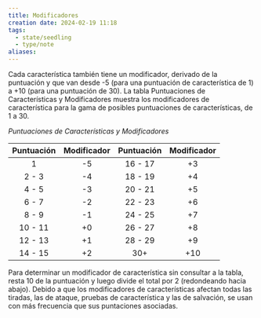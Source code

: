 ```yaml
---
title: Modificadores
creation date: 2024-02-19 11:18
tags:
  - state/seedling
  - type/note
aliases:
---
```

Cada característica también tiene un modificador, derivado de la puntuación y que van desde -5 (para una puntuación de característica de 1) a +10 (para una puntuación de 30). La tabla Puntuaciones de Características y Modificadores muestra los modificadores de característica para la gama de posibles puntuaciones de características, de 1 a 30.


*Puntuaciones de Características y Modificadores*

| Puntuación | Modificador | Puntuación | Modificador |
| :--------: | :---------: | :--------: | :---------: |
|     1      |     -5      |  16 - 17   |     +3      |
|   2 - 3    |     -4      |  18 - 19   |     +4      |
|   4 - 5    |     -3      |  20 - 21   |     +5      |
|   6 - 7    |     -2      |  22 - 23   |     +6      |
|   8 - 9    |     -1      |  24 - 25   |     +7      |
|  10 - 11   |     +0      |  26 - 27   |     +8      |
|  12 - 13   |     +1      |  28 - 29   |     +9      |
|  14 - 15   |     +2      |    30+     |     +10     |


Para determinar un modificador de característica sin consultar a la tabla, resta 10 de la puntuación y luego divide el total por 2 (redondeando hacia abajo).
Debido a que los modificadores de características afectan todas las tiradas, las de ataque, pruebas de característica y las de salvación, se usan con más frecuencia que sus puntaciones asociadas.